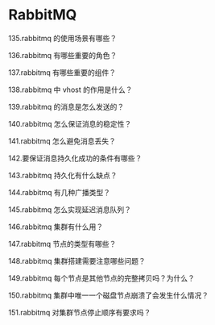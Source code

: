 # RabbitMQ 

 135.rabbitmq 的使用场景有哪些？
 
 136.rabbitmq 有哪些重要的角色？
 
 137.rabbitmq 有哪些重要的组件？
 
 138.rabbitmq 中 vhost 的作用是什么？
 
 139.rabbitmq 的消息是怎么发送的？
 
 140.rabbitmq 怎么保证消息的稳定性？
 
 141.rabbitmq 怎么避免消息丢失？
 
 142.要保证消息持久化成功的条件有哪些？
 
 143.rabbitmq 持久化有什么缺点？
 
 144.rabbitmq 有几种广播类型？
 
 145.rabbitmq 怎么实现延迟消息队列？
 
 146.rabbitmq 集群有什么用？
 
 147.rabbitmq 节点的类型有哪些？
 
 148.rabbitmq 集群搭建需要注意哪些问题？
 
 149.rabbitmq 每个节点是其他节点的完整拷贝吗？为什么？
 
 150.rabbitmq 集群中唯一一个磁盘节点崩溃了会发生什么情况？
 
 151.rabbitmq 对集群节点停止顺序有要求吗？